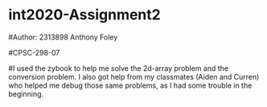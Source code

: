 # int2020-Assignment2 
#Author: 2313898 Anthony Foley

#CPSC-298-07

#I used the zybook to help me solve the 2d-array problem and the conversion problem. I also got help from my classmates (Aiden and Curren) who helped me debug those same problems, as I had some trouble in the beginning.
